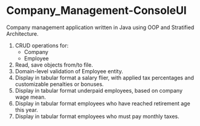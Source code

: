 # Company_Management-ConsoleUI
Company management application written in Java using OOP and Stratified Architecture. 
1. CRUD operations for:
   - Company
   - Employee
2. Read, save objects from/to file.
3. Domain-level validation of Employee entity.
4. Display in tabular format a salary flier, with applied tax percentages and customizable penalties or bonuses.
5. Display in tabular format underpaid employees, based on company wage mean.
6. Display in tabular format employees who have reached retirement age this year.
7. Display in tabular format employees who must pay monthly taxes.
